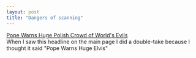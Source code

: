 ```yaml
---
layout: post
title: "Dangers of scanning"
---
```




<a href="http://www.nytimes.com/reuters/international/international-pope-poland.html">Pope Warns Huge Polish Crowd of World's Evils</a><br>
When I saw this headline on the main page I did a double-take because I thought it said "Pope Warns Huge Elvis"


